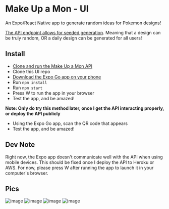 # Make Up a Mon - UI

An Expo/React Native app to generate random ideas for Pokemon designs!

[The API endpoint allows for seeded generation](https://github.com/dylbyl/mon-api/). Meaning that a design can be truly random, OR a daily design can be generated for all users!

## Install
- [Clone and run the Make Up a Mon API](https://github.com/dylbyl/mon-api/)
- Clone this UI repo
- [Download the Expo Go app on your phone](https://expo.dev/client)
- Run `npm install`
- Run `npm start`
- Press W to run the app in your browser
- Test the app, and be amazed!


**Note: Only do try this method later, once I get the API interacting properly, or deploy the API publicly**
- Using the Expo Go app, scan the QR code that appears
- Test the app, and be amazed!

## Dev Note
Right now, the Expo app doesn't communicate well with the API when using mobile devices. This should be fixed once I deploy the API to Heroku or AWS.
For now, please press W after running the app to launch it in your computer's browser.

## Pics
![image](https://user-images.githubusercontent.com/6615820/165174489-9196d980-8712-4309-8aac-70160d107afc.png)
![image](https://user-images.githubusercontent.com/6615820/165174553-980a422b-aaea-459f-a3ef-58a4f33fdb6e.png)
![image](https://user-images.githubusercontent.com/6615820/165174590-1dc26eb2-8b7c-454e-8383-ca8890342667.png)
![image](https://user-images.githubusercontent.com/6615820/165174768-2f8ca1b6-452b-4a63-bc88-50104b91a204.png)
